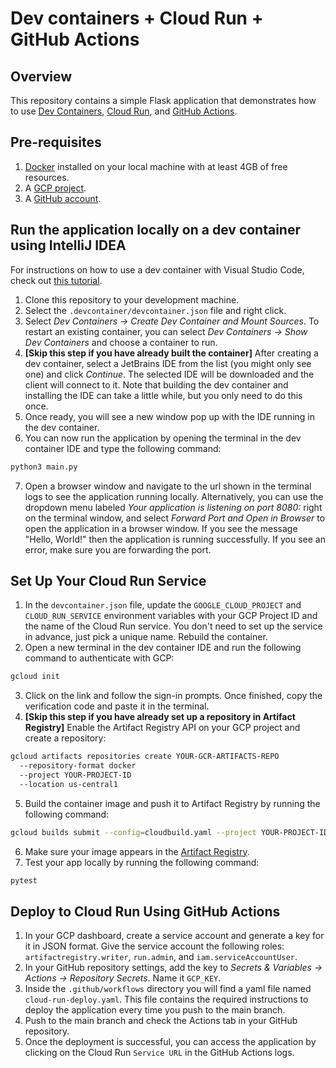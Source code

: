 # Dev containers + Cloud Run + GitHub Actions


## Overview

This repository contains a simple Flask application that demonstrates how to use [Dev Containers](https://containers.dev/), [Cloud Run](https://cloud.google.com/run), and [GitHub Actions](https://docs.github.com/en/actions).


## Pre-requisites

1. [Docker](https://docs.docker.com/get-docker/) installed on your local machine with at least 4GB of free resources.
2. A [GCP project](https://cloud.google.com/resource-manager/docs/creating-managing-projects).
3. A [GitHub account](https://github.com/).


## Run the application locally on a dev container using IntelliJ IDEA

For instructions on how to use a dev container with Visual Studio Code, check out [this tutorial](https://code.visualstudio.com/docs/devcontainers/tutorial).

1. Clone this repository to your development machine.
2. Select the `.devcontainer/devcontainer.json` file and right click.
3. Select _Dev Containers → Create Dev Container and Mount Sources_. To restart an existing container, you can select _Dev Containers → Show Dev Containers_ and choose a container to run.
4. **[Skip this step if you have already built the container]** After creating a dev container, select a JetBrains IDE from the list (you might only see one) and click _Continue_. The selected IDE will be downloaded and the client will connect to it. Note that building the dev container and installing the IDE can take a little while, but you only need to do this once.
5. Once ready, you will see a new window pop up with the IDE running in the dev container.
6. You can now run the application by opening the terminal in the dev container IDE and type the following command:
```sh  
python3 main.py
```
7. Open a browser window and navigate to the url shown in the terminal logs to see the application running locally. Alternatively, you can use the dropdown menu labeled _Your application is listening on port 8080:_ right on the terminal window, and select _Forward Port and Open in Browser_ to open the application in a browser window. If you see the message "Hello, World!" then the application is running successfully. If you see an error, make sure you are forwarding the port.


## Set Up Your Cloud Run Service

1. In the `devcontainer.json` file, update the `GOOGLE_CLOUD_PROJECT` and `CLOUD_RUN_SERVICE` environment variables with your GCP Project ID and the name of the Cloud Run service. You don't need to set up the service in advance, just pick a unique name. Rebuild the container.
2. Open a new terminal in the dev container IDE and run the following command to authenticate with GCP:
```sh
gcloud init
```
3. Click on the link and follow the sign-in prompts. Once finished, copy the verification code and paste it in the terminal.
4. **[Skip this step if you have already set up a repository in Artifact Registry]** Enable the Artifact Registry API on your GCP project and create a repository:
```sh
gcloud artifacts repositories create YOUR-GCR-ARTIFACTS-REPO
  --repository-format docker 
  --project YOUR-PROJECT-ID 
  --location us-central1
```
5. Build the container image and push it to Artifact Registry by running the following command:
```sh
gcloud builds submit --config=cloudbuild.yaml --project YOUR-PROJECT-ID .
```
6. Make sure your image appears in the [Artifact Registry](https://console.cloud.google.com/artifacts).
7. Test your app locally by running the following command:
```sh
pytest
```


## Deploy to Cloud Run Using GitHub Actions

1. In your GCP dashboard, create a service account and generate a key for it in JSON format. Give the service account the following roles: `artifactregistry.writer`, `run.admin`, and `iam.serviceAccountUser`.
2. In your GitHub repository settings, add the key to _Secrets & Variables → Actions → Repository Secrets_. Name it `GCP_KEY`.
3. Inside the `.github/workflows` directory you will find a yaml file named `cloud-run-deploy.yaml`. This file contains the required instructions to deploy the application every time you push to the main branch.
4. Push to the main branch and check the Actions tab in your GitHub repository.
5. Once the deployment is successful, you can access the application by clicking on the Cloud Run `Service URL` in the GitHub Actions logs.
